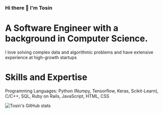 ### Hi there 👋 I'm Tosin 

# A Software Engineer with a background in Computer Science. 
I love solving complex data and algorithmic problems and have extensive experience at high-growth startups


# Skills and Expertise

Programming Languages: Python (Numpy, Tensorflow, Keras, Scikit-Learn), C/C++, SQL, Ruby on Rails, JavaScript, HTML, CSS

![Tosin's GitHub stats](https://github-readme-stats.vercel.app/api?username=atere21&hide=contribs,prs)
